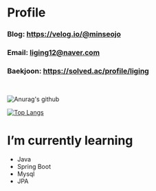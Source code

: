 <!--
<img src="https://img.shields.io/badge/쓰고자하는_텍스트-컬러코드?style=flat-square&logo=simpleicons에서_아이콘이름&logoColor=white"/></a>

[![Anurag's GitHub stats](https://github-readme-stats.vercel.app/api?username=minseojo&theme=dracula)](https://github.com/minseojo)


![header](https://capsule-render.vercel.app/api?type=Waving&color=003458&height=240&section=header&text=MinseoJo&fontSize=60&animation=blinking&5&fontColor=ffffff)
-->

# Profile
### Blog: https://velog.io/@minseojo
### Email: liging12@naver.com
### Baekjoon: https://solved.ac/profile/liging
<br>

![Anurag's github ](https://github-readme-stats.vercel.app/api?username=minseojo&show_icons=true&theme=vue)
<br>

[![Top Langs](https://github-readme-stats.vercel.app/api/top-langs/?username=minseojo&langs_count=5&hide=html,css,tex)](https://github.com/anuraghazra/github-readme-stats)
<br>

# I’m currently learning
- Java
- Spring Boot
- Mysql
- JPA
<div align="left">
    <!--
    <img src="https://img.shields.io/badge/Java-007396?style=for-the-badge&logo=java&logoColor=white"/></a>
   <img src="https://img.shields.io/badge/Spring Boot-6DB33F?style=for-the-badge&logo=Spring Boot&logoColor=white"/></a>
   <img src="https://img.shields.io/badge/mysql-4479A1?style=for-the-badge&logo=mysql&logoColor=white"> 
    -->
</div>

